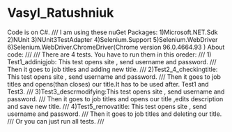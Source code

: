 # Vasyl_Ratushniuk
  Code is on C#.
  /// I am using these nuGet Packages:
  1)Microsoft.NET.Sdk
  2)NUnit
  3)NUnit3TestAdapter
  4)Selenium.Support
  5)Selenium.WebDriver
  6)Selenium.WebDriver.ChromeDriver(Chrome version 96.0.4664.93 )
  About code:
  /// <instruction>
    /// There are 4 tests. You have to run them in this oreder:
    /// 1) Test1_addinigjob: This test opens site , send username and password. 
    /// Then it goes to job titles and adding new title.
    /// 2)Test2_4_checkingtitle: This test opens site , send username and password.
    /// Then it goes to job titles and opens(than closes) our title.It has to be used after. Test1 and Test3.
    /// 3)Test3_descrmodifying:This test opens site , send username and password. 
    /// Then it goes to job titles and opens our title ,edits description and save new title.
    /// 4)Test5_removatitle: This test opens site , send username and password. 
    /// Then it goes to job titles and deleting our title. 
    /// Or you can just run all tests.
    /// </instruction>
